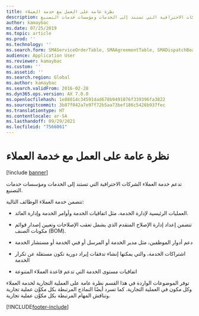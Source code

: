 ```yaml
---
title: نظرة عامة على العمل مع خدمة العملاء
description: تدعم خدمة العملاء الشركات الاحترافية التي تستند إلى الخدمات ومؤسسات خدمات التصنيع.
author: kamaybac
ms.date: 07/25/2019
ms.topic: article
ms.prod: ''
ms.technology: ''
ms.search.form: SMAServiceOrderTable, SMAAgreementTable, SMADispatchBoard
audience: Application User
ms.reviewer: kamaybac
ms.custom: ''
ms.assetid: ''
ms.search.region: Global
ms.author: kamaybac
ms.search.validFrom: 2016-02-28
ms.dyn365.ops.version: AX 7.0.0
ms.openlocfilehash: 1e88014c34591dad678b9491076f339396fa3822
ms.sourcegitcommit: 3b87f042a7e97f72b5aa73bef186c5426b937fec
ms.translationtype: HT
ms.contentlocale: ar-SA
ms.lasthandoff: 09/29/2021
ms.locfileid: "7566061"
---
```

# <a name="work-with-customer-service-overview"></a>نظرة عامة على العمل مع خدمة العملاء

[!include [banner](../includes/banner.md)]


تدعم خدمة العملاء الشركات الاحترافية التي تستند إلى الخدمات ومؤسسات خدمات التصنيع.

تتضمن خدمة العملاء الوظائف التالية:

  - العمليات الرئيسية لإدارة الخدمة، مثل اتفاقيات الخدمة وأوامر الخدمة وإدارة العائد.

  - تتضمن إعداد إدارة الإصلاح المتقدم الذي يشمل تعقب الإصلاحات وتعيين إصدار قوائم مكونات الصنف (BOM).

  - دعم أدوار الموظفين، مثل مدير الخدمة أو المرسل أو فني الخدمة أو مستشار الخدمة

  - اشتراكات الخدمة، والتي يمكنها إنشاء تدفقات إيراد دورية تكون مستقلة عن تكرار الخدمة

  - اتفاقيات مستوى الخدمة التي تدعم قاعدة العملاء المتنوعة

توفر الموضوعات الواردة في هذا القسم نظرة عامة على العملية التجارية لخدمة العملاء وكل مكون في العملية التجارية. كما تسرد أيضًا النماذج المرتبطة بكل مكوِّن عملية تجارية وتناقش المهام المرتبطة بكل مكوِّن عملية تجارية.






[!INCLUDE[footer-include](../../includes/footer-banner.md)]